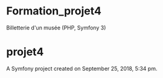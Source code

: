 # Formation_projet4
Billetterie d'un musée (PHP, Symfony 3)

projet4
=======

A Symfony project created on September 25, 2018, 5:34 pm.
